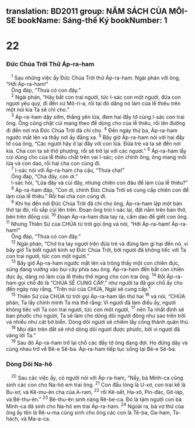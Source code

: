 translation: BD2011
group: NĂM SÁCH CỦA MÔI-SE
bookName: Sáng-thế Ký 
bookNumber: 1
-------

<div class="title"><h1>22</h1><h3>Ðức Chúa Trời Thử Áp-ra-ham</h3></div>
<span class="verse sa_22_1"> <sup>1</sup> Sau những việc ấy Ðức Chúa Trời thử Áp-ra-ham. Ngài phán với ông, “Hỡi Áp-ra-ham!”<br/> Ông đáp, “Thưa có con đây.”<br/></span>
<span class="verse sa_22_2"> <sup>2</sup> Ngài phán, “Hãy bắt con trai ngươi, tức I-sác con một ngươi, đứa con ngươi yêu quý, đi đến xứ Mô-ri-a, rồi tại đó dâng nó làm của lễ thiêu trên một núi kia Ta sẽ chỉ cho.”<br/></span>
<span class="verse sa_22_3"> <sup>3</sup> Áp-ra-ham dậy sớm, thắng yên lừa, đem hai đầy tớ cùng I-sác con trai ông. Ông cũng chặt củi mang theo để dùng cho của lễ thiêu, rồi lên đường đi đến nơi mà Ðức Chúa Trời đã chỉ cho. </span>
<span class="verse sa_22_4"><sup>4</sup> Ðến ngày thứ ba, Áp-ra-ham ngước mắt lên và thấy nơi ấy đằng xa. </span>
<span class="verse sa_22_5"><sup>5</sup> Bấy giờ Áp-ra-ham nói với hai đầy tớ của ông, “Các ngươi hãy ở lại đây với con lừa. Ðứa trẻ và ta sẽ đến nơi kia. Cha con ta sẽ thờ phượng, rồi sẽ trở lại với các ngươi.” </span>
<span class="verse sa_22_6"><sup>6</sup> Áp-ra-ham lấy củi dùng cho của lễ thiêu chất trên vai I-sác; còn chính ông, ông mang mồi lửa và con dao, rồi hai cha con cùng đi.<br/></span>
<span class="verse sa_22_7"> <sup>7</sup> I-sác nói với Áp-ra-ham cha cậu, “Thưa cha!”<br/> Ông đáp, “Cha đây, con ơi.”<br/> I-sác hỏi, “Lửa đây và củi đây, nhưng chiên con đâu để làm của lễ thiêu?”<br/></span>
<span class="verse sa_22_8"> <sup>8</sup> Áp-ra-ham đáp, “Con ơi, chính Ðức Chúa Trời sẽ cung cấp chiên con để làm của lễ thiêu.” Rồi hai cha con cùng đi.<br/></span>
<span class="verse sa_22_9"> <sup>9</sup> Khi họ đến nơi Ðức Chúa Trời đã chỉ cho ông, Áp-ra-ham lập một bàn thờ tại đó, rồi sắp củi lên trên. Ðoạn ông trói I-sác lại, đặt nằm trên bàn thờ, bên trên đống củi. </span>
<span class="verse sa_22_10"><sup>10</sup> Ðoạn Áp-ra-ham đưa tay ra, cầm dao để giết con ông. </span>
<span class="verse sa_22_11"><sup>11</sup> Nhưng Thiên Sứ của CHÚA từ trời gọi ông và nói, “Hỡi Áp-ra-ham! Áp-ra-ham!”<br/> Ông đáp, “Thưa có con đây.”<br/></span>
<span class="verse sa_22_12"> <sup>12</sup> Ngài phán, “Chớ tra tay ngươi trên đứa trẻ và đừng làm gì hại đến nó, vì bây giờ Ta biết ngươi kính sợ Ðức Chúa Trời, bởi ngươi đã không tiếc với Ta con trai ngươi, tức con một ngươi.”<br/></span>
<span class="verse sa_22_13"> <sup>13</sup> Bấy giờ Áp-ra-ham ngước mắt lên và trông thấy một con chiên đực, sừng đang vướng vào bụi cây phía sau ông. Áp-ra-ham đến bắt con chiên đực ấy, dâng nó làm của lễ thiêu thế mạng cho con trai ông. </span>
<span class="verse sa_22_14"><sup>14</sup> Rồi Áp-ra-ham gọi chỗ đó là “CHÚA SẼ CUNG CẤP,” như người ta đã gọi chỗ ấy cho đến ngày nay rằng, “Trên núi của CHÚA, Ngài sẽ cung cấp.”<br/></span>
<span class="verse sa_22_15"> <sup>15</sup> Thiên Sứ của CHÚA từ trời gọi Áp-ra-ham lần thứ hai </span>
<span class="verse sa_22_16"><sup>16</sup> và nói, “CHÚA phán, Ta lấy chính mình Ta mà thề rằng: Vì ngươi đã làm điều ấy, ngươi không tiếc với Ta con trai ngươi, tức con một ngươi, </span>
<span class="verse sa_22_17"><sup>17</sup> nên Ta nhất định sẽ ban phước cho ngươi, Ta sẽ làm cho dòng dõi ngươi đông như sao trên trời và nhiều như cát bờ biển. Dòng dõi ngươi sẽ chiếm lấy cổng thành quân thù. <br/></span>
<span class="verse sa_22_18"> <sup>18</sup> Mọi dân trên đất sẽ nhờ dòng dõi ngươi được phước, bởi vì ngươi đã vâng lời Ta.”<br/></span>
<span class="verse sa_22_19"> <sup>19</sup> Sau đó Áp-ra-ham trở lại chỗ các đầy tớ ông đang đợi. Họ đứng dậy và cùng nhau trở về Bê-e Sê-ba. Áp-ra-ham tiếp tục sống tại Bê-e Sê-ba.<br/></span>
<div class="title"><h3>Dòng Dõi Na-hô</h3></div>
<span class="verse sa_22_20"> <sup>20</sup> Sau các việc ấy, có người nói với Áp-ra-ham, “Nầy, bà Minh-ca cũng sinh các con cho Na-hô em trai ông. </span>
<span class="verse sa_22_21"><sup>21</sup> Con đầu lòng là U-xơ, con trai kế là Bu-xơ, và Kê-mu-ên cha của A-ram, </span>
<span class="verse sa_22_22"><sup>22</sup> rồi Kê-sết, Ha-xô, Pin-đác, Gít-láp, và Bê-thu-ên.” </span>
<span class="verse sa_22_23"><sup>23</sup> Bê-thu-ên sinh nàng Rê-be-ca. Ðó là tám người con bà Minh-ca đã sinh cho Na-hô em trai Áp-ra-ham. </span>
<span class="verse sa_22_24"><sup>24</sup> Ngoài ra, bà vợ thứ của ông ấy tên là Rê-u-ma cũng sinh cho ông các con là Tê-ba, Ga-ham, Ta-hách, và Ma-a-ca.<br/></span>
